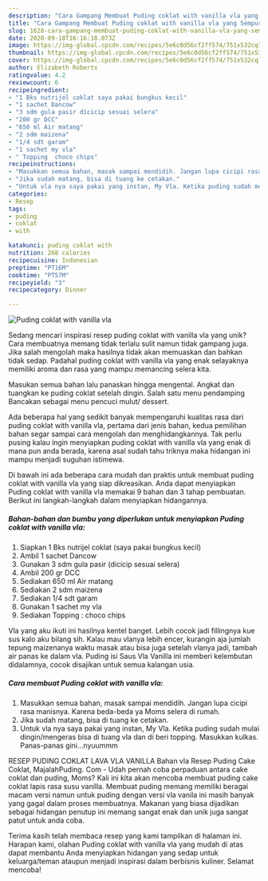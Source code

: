 ```yaml
---
description: "Cara Gampang Membuat Puding coklat with vanilla vla yang Sempurna"
title: "Cara Gampang Membuat Puding coklat with vanilla vla yang Sempurna"
slug: 1628-cara-gampang-membuat-puding-coklat-with-vanilla-vla-yang-sempurna
date: 2020-09-18T16:16:18.073Z
image: https://img-global.cpcdn.com/recipes/5e6c0d56cf2ff574/751x532cq70/puding-coklat-with-vanilla-vla-foto-resep-utama.jpg
thumbnail: https://img-global.cpcdn.com/recipes/5e6c0d56cf2ff574/751x532cq70/puding-coklat-with-vanilla-vla-foto-resep-utama.jpg
cover: https://img-global.cpcdn.com/recipes/5e6c0d56cf2ff574/751x532cq70/puding-coklat-with-vanilla-vla-foto-resep-utama.jpg
author: Elizabeth Roberts
ratingvalue: 4.2
reviewcount: 6
recipeingredient:
- "1 Bks nutrijel coklat saya pakai bungkus kecil"
- "1 sachet Dancow"
- "3 sdm gula pasir dicicip sesuai selera"
- "200 gr DCC"
- "650 ml Air matang"
- "2 sdm maizena"
- "1/4 sdt garam"
- "1 sachet my vla"
- " Topping  choco chips"
recipeinstructions:
- "Masukkan semua bahan, masak sampai mendidih. Jangan lupa cicipi rasa manisnya. Karena beda-beda ya Moms selera di rumah."
- "Jika sudah matang, bisa di tuang ke cetakan."
- "Untuk vla nya saya pakai yang instan, My Vla. Ketika puding sudah mulai dingin/mengeras bisa di tuang vla dan di beri topping. Masukkan kulkas. Panas-panas gini...nyuummm"
categories:
- Resep
tags:
- puding
- coklat
- with

katakunci: puding coklat with 
nutrition: 268 calories
recipecuisine: Indonesian
preptime: "PT16M"
cooktime: "PT57M"
recipeyield: "3"
recipecategory: Dinner

---
```



![Puding coklat with vanilla vla](https://img-global.cpcdn.com/recipes/5e6c0d56cf2ff574/751x532cq70/puding-coklat-with-vanilla-vla-foto-resep-utama.jpg)

Sedang mencari inspirasi resep puding coklat with vanilla vla yang unik? Cara membuatnya memang tidak terlalu sulit namun tidak gampang juga. Jika salah mengolah maka hasilnya tidak akan memuaskan dan bahkan tidak sedap. Padahal puding coklat with vanilla vla yang enak selayaknya memiliki aroma dan rasa yang mampu memancing selera kita.

Masukan semua bahan lalu panaskan hingga mengental. Angkat dan tuangkan ke puding coklat setelah dingin. Salah satu menu pendamping Bancakan sebagai menu pencuci mulut/ dessert.

Ada beberapa hal yang sedikit banyak mempengaruhi kualitas rasa dari puding coklat with vanilla vla, pertama dari jenis bahan, kedua pemilihan bahan segar sampai cara mengolah dan menghidangkannya. Tak perlu pusing kalau ingin menyiapkan puding coklat with vanilla vla yang enak di mana pun anda berada, karena asal sudah tahu triknya maka hidangan ini mampu menjadi suguhan istimewa.


Di bawah ini ada beberapa cara mudah dan praktis untuk membuat puding coklat with vanilla vla yang siap dikreasikan. Anda dapat menyiapkan Puding coklat with vanilla vla memakai 9 bahan dan 3 tahap pembuatan. Berikut ini langkah-langkah dalam menyiapkan hidangannya.

<!--inarticleads1-->

##### Bahan-bahan dan bumbu yang diperlukan untuk menyiapkan Puding coklat with vanilla vla:

1. Siapkan 1 Bks nutrijel coklat (saya pakai bungkus kecil)
1. Ambil 1 sachet Dancow
1. Gunakan 3 sdm gula pasir (dicicip sesuai selera)
1. Ambil 200 gr DCC
1. Sediakan 650 ml Air matang
1. Sediakan 2 sdm maizena
1. Sediakan 1/4 sdt garam
1. Gunakan 1 sachet my vla
1. Sediakan  Topping : choco chips


Vla yang aku ikuti ini hasilnya kentel banget. Lebih cocok jadi fillingnya kue sus kalo aku bilang sih. Kalau mau vlanya lebih encer, kurangin aja jumlah tepung maizenanya waktu masak atau bisa juga setelah vlanya jadi, tambah air panas ke dalam vla. Puding isi Saus Vla Vanilla ini memberi kelembutan didalamnya, cocok disajikan untuk semua kalangan usia. 

<!--inarticleads2-->

##### Cara membuat Puding coklat with vanilla vla:

1. Masukkan semua bahan, masak sampai mendidih. Jangan lupa cicipi rasa manisnya. Karena beda-beda ya Moms selera di rumah.
1. Jika sudah matang, bisa di tuang ke cetakan.
1. Untuk vla nya saya pakai yang instan, My Vla. Ketika puding sudah mulai dingin/mengeras bisa di tuang vla dan di beri topping. Masukkan kulkas. Panas-panas gini...nyuummm


RESEP PUDING COKLAT LAVA VLA VANILLA Bahan vla Resep Puding Cake Coklat, MajalahPuding. Com - Udah pernah coba perpaduan antara cake coklat dan puding, Moms? Kali ini kita akan mencoba membuat puding cake coklat lapis rasa susu vanilla. Membuat puding memang memiliki beragai macam versi namun untuk puding dengan versi vla vanila ini masih banyak yang gagal dalam proses membuatnya. Makanan yang biasa dijadikan sebagai hidangan penutup ini memang sangat enak dan unik juga sangat patut untuk anda coba. 

Terima kasih telah membaca resep yang kami tampilkan di halaman ini. Harapan kami, olahan Puding coklat with vanilla vla yang mudah di atas dapat membantu Anda menyiapkan hidangan yang sedap untuk keluarga/teman ataupun menjadi inspirasi dalam berbisnis kuliner. Selamat mencoba!
